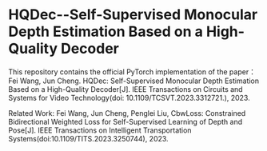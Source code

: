 # HQDec--Self-Supervised Monocular Depth Estimation Based on a High-Quality Decoder
This repository contains the official PyTorch implementation of the paper：Fei Wang, Jun Cheng. HQDec: Self-Supervised Monocular Depth Estimation Based on a High-Quality Decoder[J]. IEEE Transactions on Circuits and Systems for Video Technology(doi: 10.1109/TCSVT.2023.3312721.), 2023. 

 
 




Related Work:
Fei Wang, Jun Cheng, Penglei Liu, CbwLoss: Constrained Bidirectional Weighted Loss for Self-Supervised Learning of Depth and Pose[J]. IEEE Transactions on Intelligent Transportation Systems(doi:10.1109/TITS.2023.3250744), 2023.

